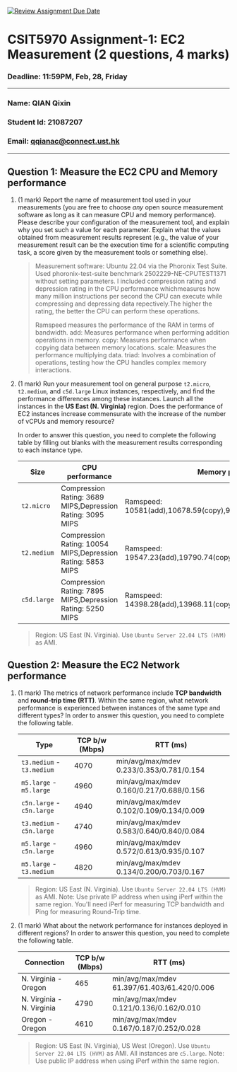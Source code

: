 [![Review Assignment Due Date](https://classroom.github.com/assets/deadline-readme-button-22041afd0340ce965d47ae6ef1cefeee28c7c493a6346c4f15d667ab976d596c.svg)](https://classroom.github.com/a/IAASVEAZ)
# CSIT5970 Assignment-1: EC2 Measurement (2 questions, 4 marks)

### Deadline: 11:59PM, Feb, 28, Friday

---

### Name: QIAN Qixin
### Student Id: 21087207
### Email: qqianac@connect.ust.hk

---

## Question 1: Measure the EC2 CPU and Memory performance

1. (1 mark) Report the name of measurement tool used in your measurements (you are free to choose *any* open source measurement software as long as it can measure CPU and memory performance). Please describe your configuration of the measurement tool, and explain why you set such a value for each parameter. Explain what the values obtained from measurement results represent (e.g., the value of your measurement result can be the execution time for a scientific computing task, a score given by the measurement tools or something else).

    > Measurement software: Ubuntu 22.04 via the Phoronix Test Suite.
    > Used phoronix-test-suite benchmark 2502229-NE-CPUTEST1371 without setting parameters.
    > I included compression rating and depression rating in the CPU performance whichmeasures how many million instructions per second the CPU can execute while compressing and depressing data repectively.The higher the rating, the better the CPU can perform these operations.
    > 
    > Ramspeed measures the performance of the RAM in terms of bandwidth.
    > add: Measures performance when performing addition operations in memory.
    > copy: Measures performance when copying data between memory locations.
    > scale: Measures the performance multiplying data.
    > triad: Involves a combination of operations, testing how the CPU handles complex memory interactions.

2. (1 mark) Run your measurement tool on general purpose `t2.micro`, `t2.medium`, and `c5d.large` Linux instances, respectively, and find the performance differences among these instances. Launch all the instances in the **US East (N. Virginia)** region. Does the performance of EC2 instances increase commensurate with the increase of the number of vCPUs and memory resource?

    In order to answer this question, you need to complete the following table by filling out blanks with the measurement results corresponding to each instance type.

    | Size        | CPU performance | Memory performance |
    | ----------- | --------------- | ------------------ |
    | `t2.micro` |Compression Rating: 3689 MIPS,Depression Rating: 3095 MIPS|Ramspeed: 10581(add),10678.59(copy),9907.11(scale),10642.41(triad)|
    | `t2.medium`|Compression Rating: 10054 MIPS,Depression Rating: 5853 MIPS|Ramspeed: 19547.23(add),19790.74(copy),17300.29(scale),20611.8(triad)|
    | `c5d.large`|Compression Rating: 7895 MIPS,Depression Rating: 5250 MIPS|Ramspeed: 14398.28(add),13968.11(copy),13749.27(scale),14197.5(triad)|

    > Region: US East (N. Virginia). Use `Ubuntu Server 22.04 LTS (HVM)` as AMI.

## Question 2: Measure the EC2 Network performance

1. (1 mark) The metrics of network performance include **TCP bandwidth** and **round-trip time (RTT)**. Within the same region, what network performance is experienced between instances of the same type and different types? In order to answer this question, you need to complete the following table.

    | Type                      | TCP b/w (Mbps) | RTT (ms) |
    | ------------------------- | -------------- | -------- |
    | `t3.medium` - `t3.medium` |  4070          | min/avg/max/mdev 0.233/0.353/0.781/0.154|
    | `m5.large` - `m5.large`   |  4960          | min/avg/max/mdev 0.160/0.217/0.688/0.156|
    | `c5n.large` - `c5n.large` |  4940          | min/avg/max/mdev 0.102/0.109/0.134/0.009|
    | `t3.medium` - `c5n.large` |  4740          | min/avg/max/mdev 0.583/0.640/0.840/0.084|
    | `m5.large` - `c5n.large`  |  4960          | min/avg/max/mdev 0.572/0.613/0.935/0.107|
    | `m5.large` - `t3.medium`  |  4820          | min/avg/max/mdev 0.134/0.200/0.703/0.167|

    > Region: US East (N. Virginia). Use `Ubuntu Server 22.04 LTS (HVM)` as AMI. Note: Use private IP address when using iPerf within the same region. You'll need iPerf for measuring TCP bandwidth and Ping for measuring Round-Trip time.

2. (1 mark) What about the network performance for instances deployed in different regions? In order to answer this question, you need to complete the following table.

    | Connection                | TCP b/w (Mbps) | RTT (ms) |
    | ------------------------- | -------------- | -------- |
    | N. Virginia - Oregon      |465             |min/avg/max/mdev 61.397/61.403/61.420/0.006|
    | N. Virginia - N. Virginia |4790            |min/avg/max/mdev 0.121/0.136/0.162/0.010|
    | Oregon - Oregon           |4610            |min/avg/max/mdev 0.167/0.187/0.252/0.028|
 
    > Region: US East (N. Virginia), US West (Oregon). Use `Ubuntu Server 22.04 LTS (HVM)` as AMI. All instances are `c5.large`. Note: Use public IP address when using iPerf within the same region.
